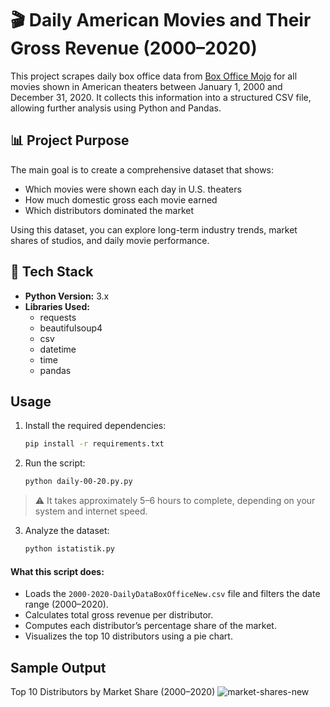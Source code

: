 # 🎬 Daily American Movies and Their Gross Revenue (2000–2020)

This project scrapes daily box office data from [Box Office Mojo](https://www.boxofficemojo.com/) for all movies shown in American theaters between January 1, 2000 and December 31, 2020. It collects this information into a structured CSV file, allowing further analysis using Python and Pandas.

## 📊 Project Purpose

The main goal is to create a comprehensive dataset that shows:
- Which movies were shown each day in U.S. theaters
- How much domestic gross each movie earned
- Which distributors dominated the market

Using this dataset, you can explore long-term industry trends, market shares of studios, and daily movie performance.

## 🐍 Tech Stack

- **Python Version:** 3.x
- **Libraries Used:**
  - requests
  - beautifulsoup4
  - csv
  - datetime
  - time
  - pandas

## Usage

1. Install the required dependencies:

    ```bash
    pip install -r requirements.txt
    ```

2. Run the script:

    ```bash
    python daily-00-20.py.py
    ```
> ⚠️ It takes approximately 5–6 hours to complete, depending on your system and internet speed.

3. Analyze the dataset:
  
    ```bash
    python istatistik.py
    ```


#### What this script does:
- Loads the `2000-2020-DailyDataBoxOfficeNew.csv` file and filters the date range (2000–2020).
- Calculates total gross revenue per distributor.
- Computes each distributor’s percentage share of the market.
- Visualizes the top 10 distributors using a pie chart.

## Sample Output
Top 10 Distributors by Market Share (2000–2020)
![market-shares-new](https://user-images.githubusercontent.com/44267861/219720951-f478d908-caa8-4dfb-802c-99eddf05b693.png)
